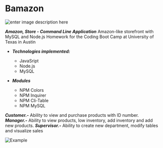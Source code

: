 # Bamazon

![enter image description here](https://upload.wikimedia.org/wikipedia/commons/thumb/8/8d/Texas_Longhorns_logo.svg/225px-Texas_Longhorns_logo.svg.png)

***Amazon, Store - Command Line Application***
Amazon-like storefront with MySQL and Node.js
Homework for the Coding Boot Camp at University of Texas in Austin 

 * ***Technologies implemented:***
   * JavaSript
   * Node.js
   * MySQL

 * ***Modules***
   * NPM Colors
   * NPM Inquirer
   * NPM Cli-Table
   * NPM MySQL

***Customer.-*** Ability to view and purchase products with ID number.
***Manager.-*** Ability to view products, low inventory, add inventory and add new products.
***Supervisor.-*** Ability to create new department, modify tables and visualize sales

![Example](https://suarezluis.github.io/Bamazon/bamazon.gif)

